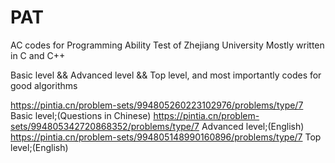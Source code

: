 # PAT
AC codes for Programming Ability Test of Zhejiang University
Mostly written in C and C++

Basic level && Advanced level && Top level, and most importantly
codes for good algorithms

https://pintia.cn/problem-sets/994805260223102976/problems/type/7  Basic level;(Questions in Chinese)
https://pintia.cn/problem-sets/994805342720868352/problems/type/7  Advanced level;(English) 
https://pintia.cn/problem-sets/994805148990160896/problems/type/7  Top level;(English)
